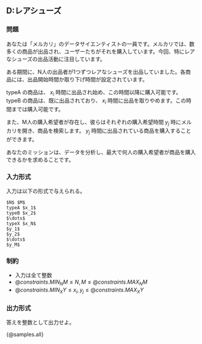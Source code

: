 ## D:レアシューズ

### 問題
あなたは「メルカリ」のデータサイエンティストの一員です。メルカリでは、数多くの商品が出品され、ユーザーたちがそれを購入しています。今回、特にレアなシューズの出品活動に注目しています。

ある期間に、N人の出品者が1つずつレアなシューズを出品していました。各商品には、出品開始時間か取り下げ時間が設定されています。

typeA の商品は、 $x_i$ 時間に出品され始め、この時間以降に購入可能です。
typeB の商品は、既に出品されており、 $x_i$ 時間に出品を取りやめます。この時間までは購入可能です。

また、M人の購入希望者が存在し、彼らはそれぞれの購入希望時間 $y_j$ 時にメルカリを開き、商品を検索します。 $y_j$ 時間に出品されている商品を購入することができます。

あなたのミッションは、データを分析し、最大で何人の購入希望者が商品を購入できるかを求めることです。

### 入力形式
入力は以下の形式で与えられる。

```
$N$ $M$
typeA $x_1$
typeB $x_2$
$\dots$
typeX $x_N$
$y_1$
$y_2$
$\dots$
$y_M$
```

### 制約

- 入力は全て整数
- ${@constraints.MIN_NM} \leq N,M \leq {@constraints.MAX_NM}$
- ${@constraints.MIN_XY} \leq x_i, y_j \leq {@constraints.MAX_XY}$

### 出力形式

答えを整数として出力せよ。

{@samples.all}
